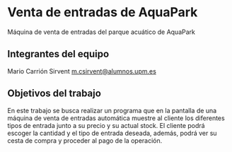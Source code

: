 # Venta de entradas de AquaPark

Máquina de venta de entradas del parque acuático de AquaPark

## Integrantes del equipo

Mario Carrión Sirvent m.csirvent@alumnos.upm.es

## Objetivos del trabajo

En este trabajo se busca realizar un programa que en la pantalla de una máquina de venta de entradas automática muestre al cliente
los diferentes tipos de entrada junto a su precio y su actual stock. El cliente podrá escoger la cantidad y el tipo de entrada
deseada, además, podrá ver su cesta de compra y proceder al pago de la operación.
